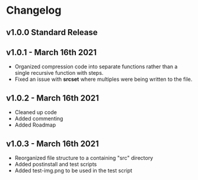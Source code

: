 # Changelog

## v1.0.0 Standard Release

## v1.0.1 - March 16th 2021

- Organized compression code into separate functions rather than a single recursive function with steps.
- Fixed an issue with **srcset** where multiples were being written to the file.

## v1.0.2 - March 16th 2021

- Cleaned up code
- Added commenting
- Added Roadmap

## v1.0.3 - March 16th 2021

- Reorganized file structure to a containing "src" directory
- Added postinstall and test scripts
- Added test-img.png to be used in the test script
